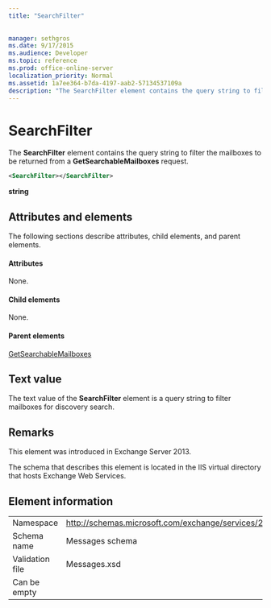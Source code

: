```yaml
---
title: "SearchFilter"
 
 
manager: sethgros
ms.date: 9/17/2015
ms.audience: Developer
ms.topic: reference
ms.prod: office-online-server
localization_priority: Normal
ms.assetid: 1a7ee364-b7da-4197-aab2-57134537109a
description: "The SearchFilter element contains the query string to filter the mailboxes to be returned from a GetSearchableMailboxes request."
---
```


# SearchFilter

The **SearchFilter** element contains the query string to filter the mailboxes to be returned from a **GetSearchableMailboxes** request. 
  
```XML
<SearchFilter></SearchFilter>
```

 **string**
## Attributes and elements

The following sections describe attributes, child elements, and parent elements.
  
#### Attributes

None.
  
#### Child elements

None.
  
#### Parent elements

[GetSearchableMailboxes](getsearchablemailboxes.md)
  
## Text value

The text value of the **SearchFilter** element is a query string to filter mailboxes for discovery search. 
  
## Remarks

This element was introduced in Exchange Server 2013.
  
The schema that describes this element is located in the IIS virtual directory that hosts Exchange Web Services.
  
## Element information

|||
|:-----|:-----|
|Namespace  <br/> |http://schemas.microsoft.com/exchange/services/2006/messages  <br/> |
|Schema name  <br/> |Messages schema  <br/> |
|Validation file  <br/> |Messages.xsd  <br/> |
|Can be empty  <br/> ||
   

